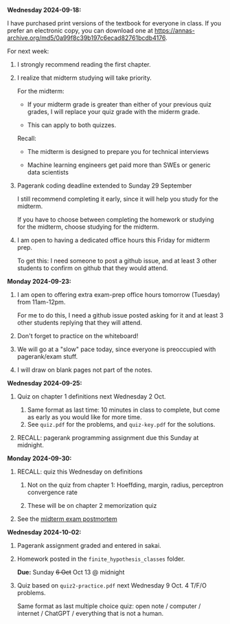 
**Wednesday 2024-09-18:**

I have purchased print versions of the textbook for everyone in class.
If you prefer an electronic copy, you can download one at <https://annas-archive.org/md5/0a99f8c39b197c6ecad82761bcdb4176>.

For next week:
1. I strongly recommend reading the first chapter.
1. I realize that midterm studying will take priority.
   
   For the midterm:

   * If your midterm grade is greater than either of your previous quiz grades, I will replace your quiz grade with the miderm grade.

   * This can apply to both quizzes.

   Recall:

   * The midterm is designed to prepare you for technical interviews

   * Machine learning engineers get paid more than SWEs or generic data scientists

1. Pagerank coding deadline extended to Sunday 29 September

    I still recommend completing it early, since it will help you study for the midterm.

    If you have to choose between completing the homework or studying for the midterm,
    choose studying for the midterm.

1. I am open to having a dedicated office hours this Friday for midterm prep.

    To get this: I need someone to post a github issue, and at least 3 other students to confirm on github that they would attend.

**Monday 2024-09-23:**

1. I am open to offering extra exam-prep office hours tomorrow (Tuesday) from 11am-12pm.

    For me to do this, I need a github issue posted asking for it and at least 3 other students replying that they will attend.

1. Don't forget to practice on the whiteboard!

1. We will go at a "slow" pace today, since everyone is preoccupied with pagerank/exam stuff.

1. I will draw on blank pages not part of the notes.

**Wednesday 2024-09-25:**

1. Quiz on chapter 1 definitions next Wednesday 2 Oct.
    1. Same format as last time: 10 minutes in class to complete, but come as early as you would like for more time.
    1. See `quiz.pdf` for the problems, and `quiz-key.pdf` for the solutions.

1. RECALL: pagerank programming assignment due this Sunday at midnight.

**Monday 2024-09-30:**

1. RECALL: quiz this Wednesday on definitions

    1. Not on the quiz from chapter 1: Hoeffding, margin, radius, perceptron convergence rate

    1. These will be on chapter 2 memorization quiz

1. See the [midterm exam postmortem](https://github.com/mikeizbicki/cmc-csci145-math166/tree/2024fall/exams)

**Wednesday 2024-10-02:**

1. Pagerank assignment graded and entered in sakai.

1. Homework posted in the `finite_hypothesis_classes` folder.

    **Due:** Sunday ~~6 Oct~~ Oct 13 @ midnight

1. Quiz based on `quiz2-practice.pdf` next Wednesday 9 Oct.
    4 T/F/O problems.

    Same format as last multiple choice quiz: open note / computer / internet / ChatGPT / everything that is not a human.
